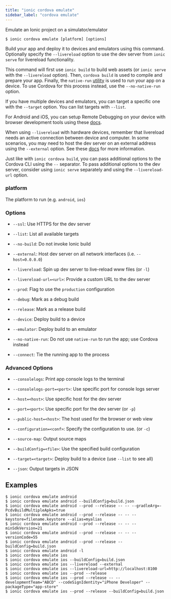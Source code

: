 ```yaml
---
title: "ionic cordova emulate"
sidebar_label: "cordova emulate"
---
```





Emulate an Ionic project on a simulator/emulator

```shell
$ ionic cordova emulate [platform] [options]
```

Build your app and deploy it to devices and emulators using this command. Optionally specify the `--livereload` option to use the dev server from `ionic serve` for livereload functionality.

This command will first use `ionic build` to build web assets (or `ionic serve` with the `--livereload` option). Then, `cordova build` is used to compile and prepare your app. Finally, the `native-run` [utility](https://github.com/ionic-team/native-run) is used to run your app on a device. To use Cordova for this process instead, use the `--no-native-run` option.

If you have multiple devices and emulators, you can target a specific one with the `--target` option. You can list targets with `--list`.

For Android and iOS, you can setup Remote Debugging on your device with browser development tools using these [docs](https://ionicframework.com/docs/developer-resources/developer-tips).

When using `--livereload` with hardware devices, remember that livereload needs an active connection between device and computer. In some scenarios, you may need to host the dev server on an external address using the `--external` option. See these [docs](https://ionicframework.com/docs/cli/livereload) for more information.

Just like with `ionic cordova build`, you can pass additional options to the Cordova CLI using the `--` separator. To pass additional options to the dev server, consider using `ionic serve` separately and using the `--livereload-url` option.

### platform
The platform to run (e.g. `android`, `ios`)




### Options

 - `--ssl`: Use HTTPS for the dev server 
      
 - `--list`: List all available targets 
      
 - `--no-build`: Do not invoke Ionic build 
      
 - `--external`: Host dev server on all network interfaces (i.e. `--host=0.0.0.0`) 
      
 - `--livereload`: Spin up dev server to live-reload www files (or `-l`)
      
 - `--livereload-url=<url>`: Provide a custom URL to the dev server 
      
 - `--prod`: Flag to use the `production` configuration 
      
 - `--debug`: Mark as a debug build 
      
 - `--release`: Mark as a release build 
      
 - `--device`: Deploy build to a device 
      
 - `--emulator`: Deploy build to an emulator 
      
 - `--no-native-run`: Do not use `native-run` to run the app; use Cordova instead 
      
 - `--connect`: Tie the running app to the process 
      


### Advanced Options

 - `--consolelogs`: Print app console logs to the terminal 
      
 - `--consolelogs-port=<port>`: Use specific port for console logs server 
      
 - `--host=<host>`: Use specific host for the dev server 
      
 - `--port=<port>`: Use specific port for the dev server (or `-p`)
      
 - `--public-host=<host>`: The host used for the browser or web view 
      
 - `--configuration=<conf>`: Specify the configuration to use. (or `-c`)
      
 - `--source-map`: Output source maps 
      
 - `--buildConfig=<file>`: Use the specified build configuration 
      
 - `--target=<target>`: Deploy build to a device (use `--list` to see all) 
      
 - `--json`: Output targets in JSON 
      

## Examples

```shell
$ ionic cordova emulate android
$ ionic cordova emulate android --buildConfig=build.json
$ ionic cordova emulate android --prod --release -- -- --gradleArg=-PcdvBuildMultipleApks=true
$ ionic cordova emulate android --prod --release -- -- --keystore=filename.keystore --alias=myalias
$ ionic cordova emulate android --prod --release -- -- --minSdkVersion=21
$ ionic cordova emulate android --prod --release -- -- --versionCode=55
$ ionic cordova emulate android --prod --release --buildConfig=build.json
$ ionic cordova emulate android -l
$ ionic cordova emulate ios
$ ionic cordova emulate ios --buildConfig=build.json
$ ionic cordova emulate ios --livereload --external
$ ionic cordova emulate ios --livereload-url=http://localhost:8100
$ ionic cordova emulate ios --prod --release
$ ionic cordova emulate ios --prod --release -- --developmentTeam="ABCD" --codeSignIdentity="iPhone Developer" --packageType="app-store"
$ ionic cordova emulate ios --prod --release --buildConfig=build.json
```
